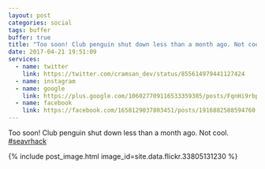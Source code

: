 ```yaml
---
layout: post
categories: social
tags: buffer
buffer: true
title: "Too soon! Club penguin shut down less than a month ago. Not cool. #seavrhack"
date: 2017-04-21 19:51:09
services: 
  - name: twitter
    link: https://twitter.com/cramsan_dev/status/855614979441127424
  - name: instagram
  - name: google
    link: https://plus.google.com/106027709116533359385/posts/FqnHi9rbpdS
  - name: facebook
    link: https://facebook.com/1658129037803451/posts/1916882588594760
---
```


Too soon! Club penguin shut down less than a month ago. Not cool. <a href="https://www.instagram.com/explore/tags/seavrhack" title="#seavrhack" class="hashtag" rel="external nofollow" target="_blank">#seavrhack</a>

{% include post_image.html image_id=site.data.flickr.33805131230 %}
